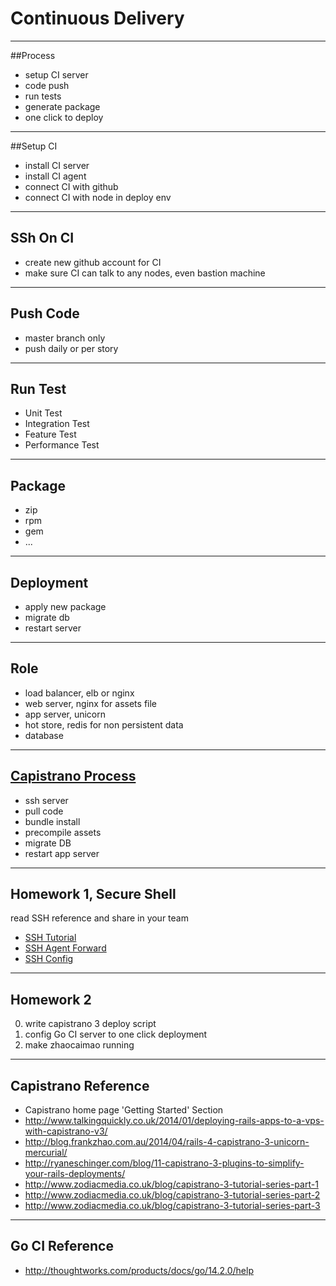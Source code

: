 # Continuous Delivery

---
##Process

- setup CI server
- code push
- run tests
- generate package
- one click to deploy

---
##Setup CI

- install CI server
- install CI agent
- connect CI with github
- connect CI with node in deploy env

---
## SSh On CI

- create new github account for CI
- make sure CI can talk to any nodes, even bastion machine

---
## Push Code

- master branch only
- push daily or per story

---
## Run Test
- Unit Test
- Integration Test
- Feature Test
- Performance Test

---
## Package
- zip
- rpm
- gem
- ...

---
## Deployment

- apply new package
- migrate db
- restart server

---
## Role

- load balancer, elb or nginx
- web server, nginx for assets file
- app server, unicorn
- hot store, redis for non persistent data
- database

---
## [Capistrano Process](http://capistranorb.com)

- ssh server
- pull code
- bundle install
- precompile assets
- migrate DB
- restart app server

---
## Homework 1, Secure Shell
read SSH reference and share in your team

- [SSH Tutorial](http://support.suso.com/supki/SSH_Tutorial_for_Linux)
- [SSH Agent Forward](https://ihower.tw/blog/archives/7837)
- [SSH Config](http://nerderati.com/2011/03/17/simplify-your-life-with-an-ssh-config-file/)

---
## Homework 2

0. write capistrano 3 deploy script
1. config Go CI server to one click deployment
2. make zhaocaimao running

---
## Capistrano Reference

- Capistrano home page 'Getting Started' Section
- http://www.talkingquickly.co.uk/2014/01/deploying-rails-apps-to-a-vps-with-capistrano-v3/
- http://blog.frankzhao.com.au/2014/04/rails-4-capistrano-3-unicorn-mercurial/
- http://ryaneschinger.com/blog/11-capistrano-3-plugins-to-simplify-your-rails-deployments/
- http://www.zodiacmedia.co.uk/blog/capistrano-3-tutorial-series-part-1
- http://www.zodiacmedia.co.uk/blog/capistrano-3-tutorial-series-part-2
- http://www.zodiacmedia.co.uk/blog/capistrano-3-tutorial-series-part-3

---
## Go CI Reference
- http://thoughtworks.com/products/docs/go/14.2.0/help
